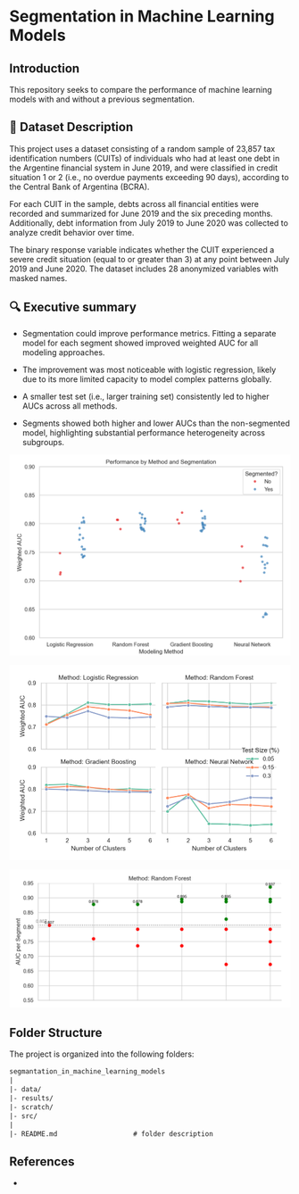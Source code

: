 # Segmentation in Machine Learning Models


Introduction
--------
This repository seeks to compare the performance of machine learning models with and without a previous segmentation.


📄 Dataset Description
--------
This project uses a dataset consisting of a random sample of 23,857 tax identification numbers (CUITs) of individuals who had at least one debt in the Argentine financial system in June 2019, and were classified in credit situation 1 or 2 (i.e., no overdue payments exceeding 90 days), according to the Central Bank of Argentina (BCRA).

For each CUIT in the sample, debts across all financial entities were recorded and summarized for June 2019 and the six preceding months. Additionally, debt information from July 2019 to June 2020 was collected to analyze credit behavior over time.

The binary response variable indicates whether the CUIT experienced a severe credit situation (equal to or greater than 3) at any point between July 2019 and June 2020. The dataset includes 28 anonymized variables with masked names.

🔍 Executive summary
--------
- Segmentation could improve performance metrics. Fitting a separate model for each segment showed improved weighted AUC for all modeling approaches.

- The improvement was most noticeable with logistic regression, likely due to its more limited capacity to model complex patterns globally.

- A smaller test set (i.e., larger training set) consistently led to higher AUCs across all methods.

- Segments showed both higher and lower AUCs than the non-segmented model, highlighting substantial performance heterogeneity across subgroups.


![Figure01](results/figures/graph01.PNG)


![Figure02](results/figures/graph02.PNG)


![Figure03](results/figures/graph03.PNG)



Folder Structure
--------
The project is organized into the following folders:

    segmantation_in_machine_learning_models
    |
    |- data/    
    |- results/
    |- scratch/
    |- src/   
    |
    |- README.md                   # folder description
    
    
References
--------
- 
